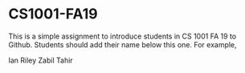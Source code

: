 # CS1001-FA19
This is a simple assignment to introduce students in CS 1001 FA 19 to Github.
Students should add their name below this one. For example,

Ian Riley
Zabil Tahir

